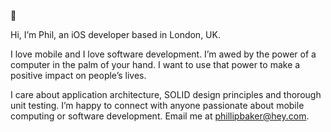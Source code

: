 👋 

Hi, I’m Phil, an iOS developer based in London, UK.

I love mobile and I love software development. I’m awed by the power of a computer in the palm of your hand. I want to use that power to make a positive impact on people’s lives.

I care about application architecture, SOLID design principles and thorough unit testing. I’m happy to connect with anyone passionate about mobile computing or software development. Email me at phillipbaker@hey.com.
